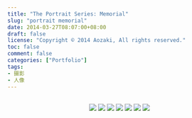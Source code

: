```yaml
---
title: "The Portrait Series: Memorial"
slug: "portrait memorial"
date: 2014-03-27T08:07:00+08:00
draft: false
license: "Copyright © 2014 Aozaki, All rights reserved."
toc: false
comment: false
categories: ["Portfolio"]
tags: 
- 摄影
- 人像
---
```


<br>
<center>
    <img src="https://img.aozaki-kuro.com/20140327_0001.jpg">
    <img src="https://img.aozaki-kuro.com/20140327_0002.jpg">
    <img src="https://img.aozaki-kuro.com/20140327_0003.jpg">
    <img src="https://img.aozaki-kuro.com/20140327_0004.jpg">
    <img src="https://img.aozaki-kuro.com/20140327_0005.jpg">
    <img src="https://img.aozaki-kuro.com/20140327_0006.jpg">
    <img src="https://img.aozaki-kuro.com/20140327_0007.jpg">
</center>
